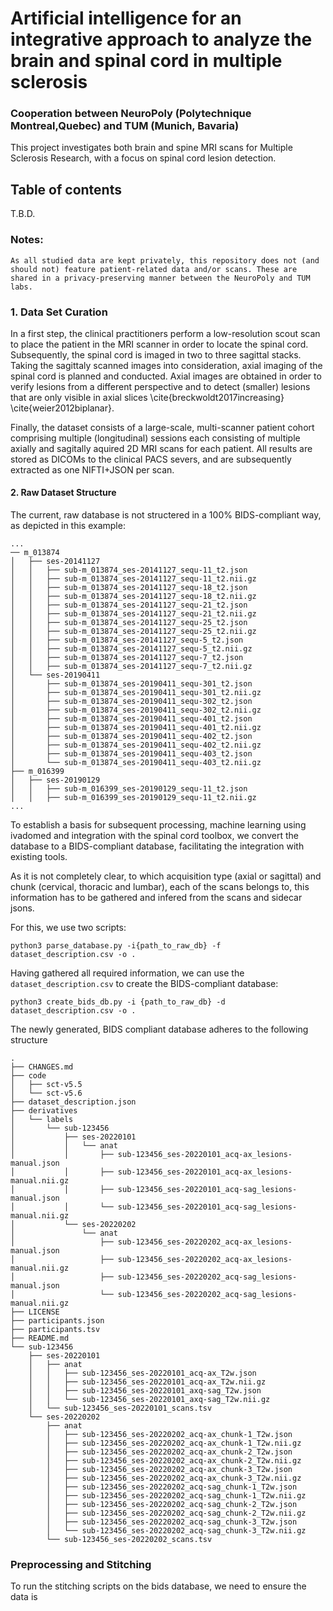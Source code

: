 # Artificial intelligence for an integrative approach to analyze the brain and spinal cord in multiple sclerosis
### Cooperation between NeuroPoly (Polytechnique Montreal,Quebec) and TUM (Munich, Bavaria)

This project investigates both brain and spine MRI scans for Multiple Sclerosis Research, with a focus on spinal cord lesion detection.

## Table of contents

T.B.D.

### Notes:

```
As all studied data are kept privately, this repository does not (and should not) feature patient-related data and/or scans. These are shared in a privacy-preserving manner between the NeuroPoly and TUM labs.
```

### 1. Data Set Curation 

In a first step, the clinical practitioners perform a low-resolution scout scan to place the patient in the MRI scanner in order to locate the spinal cord. Subsequently, the spinal cord is imaged in two to three sagittal stacks. Taking the sagittaly scanned images into consideration, axial imaging of the spinal cord is planned and conducted. Axial images are obtained in order to verify lesions from a different perspective and to detect (smaller) lesions that are only visible in axial slices \cite{breckwoldt2017increasing} \cite{weier2012biplanar}. 

Finally, the dataset consists of a large-scale, multi-scanner patient cohort comprising multiple (longitudinal) sessions each consisting of multiple axially and sagitally aquired 2D MRI scans for each patient.  All results are stored as DICOMs to the clinical PACS severs, and are subsequently extracted as one NIFTI+JSON per scan.

#### 2. Raw Dataset Structure

The current, raw database is not structered in a 100% BIDS-compliant way, as depicted in this example:

```
...
── m_013874
│   ├── ses-20141127
│   │   ├── sub-m_013874_ses-20141127_sequ-11_t2.json
│   │   ├── sub-m_013874_ses-20141127_sequ-11_t2.nii.gz
│   │   ├── sub-m_013874_ses-20141127_sequ-18_t2.json
│   │   ├── sub-m_013874_ses-20141127_sequ-18_t2.nii.gz
│   │   ├── sub-m_013874_ses-20141127_sequ-21_t2.json
│   │   ├── sub-m_013874_ses-20141127_sequ-21_t2.nii.gz
│   │   ├── sub-m_013874_ses-20141127_sequ-25_t2.json
│   │   ├── sub-m_013874_ses-20141127_sequ-25_t2.nii.gz
│   │   ├── sub-m_013874_ses-20141127_sequ-5_t2.json
│   │   ├── sub-m_013874_ses-20141127_sequ-5_t2.nii.gz
│   │   ├── sub-m_013874_ses-20141127_sequ-7_t2.json
│   │   ├── sub-m_013874_ses-20141127_sequ-7_t2.nii.gz
│   └── ses-20190411
│       ├── sub-m_013874_ses-20190411_sequ-301_t2.json
│       ├── sub-m_013874_ses-20190411_sequ-301_t2.nii.gz
│       ├── sub-m_013874_ses-20190411_sequ-302_t2.json
│       ├── sub-m_013874_ses-20190411_sequ-302_t2.nii.gz
│       ├── sub-m_013874_ses-20190411_sequ-401_t2.json
│       ├── sub-m_013874_ses-20190411_sequ-401_t2.nii.gz
│       ├── sub-m_013874_ses-20190411_sequ-402_t2.json
│       ├── sub-m_013874_ses-20190411_sequ-402_t2.nii.gz
│       ├── sub-m_013874_ses-20190411_sequ-403_t2.json
│       └── sub-m_013874_ses-20190411_sequ-403_t2.nii.gz
├── m_016399
│   ├── ses-20190129
│   │   ├── sub-m_016399_ses-20190129_sequ-11_t2.json
│   │   ├── sub-m_016399_ses-20190129_sequ-11_t2.nii.gz
...

```

To establish a basis for subsequent processing, machine learning using ivadomed and integration with the spinal cord toolbox, we convert the database to a BIDS-compliant database, facilitating the integration with existing tools.

As it is not completely clear, to which acquisition type (axial or sagittal) and chunk (cervical, thoracic and lumbar), each of the scans belongs to, this information has to be gathered and infered from the scans and sidecar jsons.

For this, we use two scripts:

```
python3 parse_database.py -i{path_to_raw_db} -f dataset_description.csv -o .
```

Having gathered all required information, we can use the `dataset_description.csv` to create the BIDS-compliant database:

```
python3 create_bids_db.py -i {path_to_raw_db} -d dataset_description.csv -o .
```

The newly generated, BIDS compliant database adheres to the following structure

```
.
├── CHANGES.md
├── code
│   ├── sct-v5.5
│   └── sct-v5.6
├── dataset_description.json
├── derivatives
│   └── labels
│       └── sub-123456
│           ├── ses-20220101
│           │   └── anat
│           │       ├── sub-123456_ses-20220101_acq-ax_lesions-manual.json
│           │       ├── sub-123456_ses-20220101_acq-ax_lesions-manual.nii.gz
│           │       ├── sub-123456_ses-20220101_acq-sag_lesions-manual.json
│           │       └── sub-123456_ses-20220101_acq-sag_lesions-manual.nii.gz
│           └── ses-20220202
│               └── anat
│                   ├── sub-123456_ses-20220202_acq-ax_lesions-manual.json
│                   ├── sub-123456_ses-20220202_acq-ax_lesions-manual.nii.gz
│                   ├── sub-123456_ses-20220202_acq-sag_lesions-manual.json
│                   └── sub-123456_ses-20220202_acq-sag_lesions-manual.nii.gz
├── LICENSE
├── participants.json
├── participants.tsv
├── README.md
└── sub-123456
    ├── ses-20220101
    │   ├── anat
    │   │   ├── sub-123456_ses-20220101_acq-ax_T2w.json
    │   │   ├── sub-123456_ses-20220101_acq-ax_T2w.nii.gz
    │   │   ├── sub-123456_ses-20220101_axq-sag_T2w.json
    │   │   └── sub-123456_ses-20220101_axq-sag_T2w.nii.gz
    │   └── sub-123456_ses-20220101_scans.tsv
    └── ses-20220202
        ├── anat
        │   ├── sub-123456_ses-20220202_acq-ax_chunk-1_T2w.json
        │   ├── sub-123456_ses-20220202_acq-ax_chunk-1_T2w.nii.gz
        │   ├── sub-123456_ses-20220202_acq-ax_chunk-2_T2w.json
        │   ├── sub-123456_ses-20220202_acq-ax_chunk-2_T2w.nii.gz
        │   ├── sub-123456_ses-20220202_acq-ax_chunk-3_T2w.json
        │   ├── sub-123456_ses-20220202_acq-ax_chunk-3_T2w.nii.gz
        │   ├── sub-123456_ses-20220202_acq-sag_chunk-1_T2w.json
        │   ├── sub-123456_ses-20220202_acq-sag_chunk-1_T2w.nii.gz
        │   ├── sub-123456_ses-20220202_acq-sag_chunk-2_T2w.json
        │   ├── sub-123456_ses-20220202_acq-sag_chunk-2_T2w.nii.gz
        │   ├── sub-123456_ses-20220202_acq-sag_chunk-3_T2w.json
        │   └── sub-123456_ses-20220202_acq-sag_chunk-3_T2w.nii.gz
        └── sub-123456_ses-20220202_scans.tsv
```


### Preprocessing and Stitching

To run the stitching scripts on the bids database, we need to ensure the data is 





